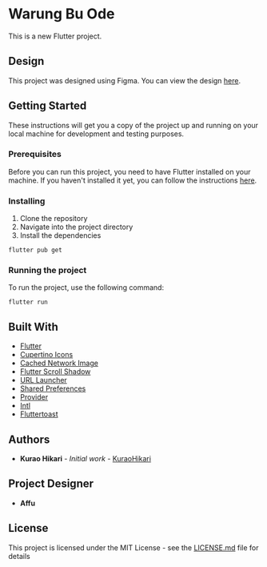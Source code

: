 # Warung Bu Ode

This is a new Flutter project.

## Design

This project was designed using Figma. You can view the design [here](https://www.figma.com/file/Ml0ZiB3xqj5etVtGNcJTg2/UTS-PMO-%2F-Pemesanan-Makanan-Online?type=design&node-id=0-1&mode=design&t=4rUb1CKjggUraZHQ-0).

## Getting Started

These instructions will get you a copy of the project up and running on your local machine for development and testing purposes.

### Prerequisites

Before you can run this project, you need to have Flutter installed on your machine. If you haven't installed it yet, you can follow the instructions [here](https://flutter.dev/docs/get-started/install).

### Installing

1. Clone the repository
2. Navigate into the project directory
3. Install the dependencies

```
flutter pub get
```

### Running the project

To run the project, use the following command:

```
flutter run
```

## Built With

- [Flutter](https://flutter.dev/)
- [Cupertino Icons](https://pub.dev/packages/cupertino_icons)
- [Cached Network Image](https://pub.dev/packages/cached_network_image)
- [Flutter Scroll Shadow](https://pub.dev/packages/flutter_scroll_shadow)
- [URL Launcher](https://pub.dev/packages/url_launcher)
- [Shared Preferences](https://pub.dev/packages/shared_preferences)
- [Provider](https://pub.dev/packages/provider)
- [Intl](https://pub.dev/packages/intl)
- [Fluttertoast](https://pub.dev/packages/fluttertoast)

## Authors

- **Kurao Hikari** - _Initial work_ - [KuraoHikari](https://github.com/KuraoHikari)

## Project Designer

- **Affu**

## License

This project is licensed under the MIT License - see the [LICENSE.md](LICENSE.md) file for details
